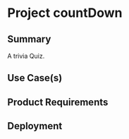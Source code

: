 # Project countDown

## Summary
A trivia Quiz.

## Use Case(s)


## Product Requirements


## Deployment



